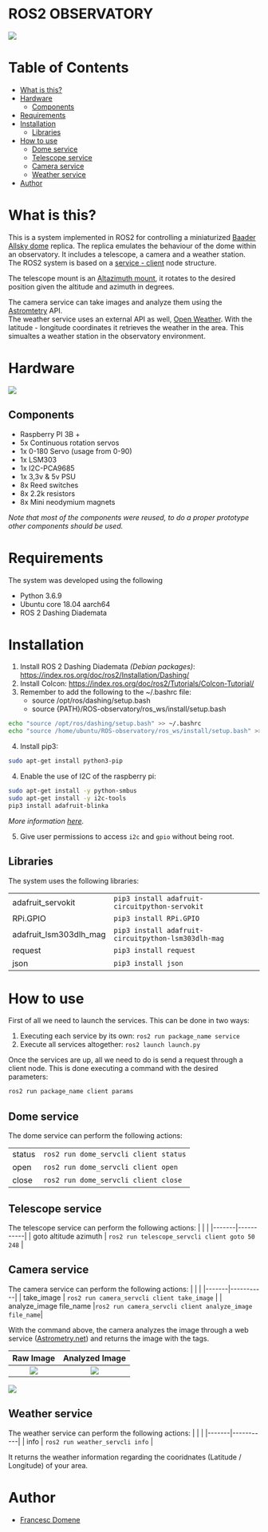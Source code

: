 # ROS2 OBSERVATORY


![](/docs/img/dome.png)

# Table of Contents
  * [What is this?](#what-is-this)
  * [Hardware](#hardware)
    * [Components](#components)
  * [Requirements](#requirements)
  * [Installation](#installation)
    * [Libraries](#libraries)
  * [How to use](#how-to-use)
    * [Dome service](#dome-service)
    * [Telescope service](#telescope-service)
    * [Camera service](#camera-service)
    * [Weather service](#weather-service)
  * [Author](#author)
  
# What is this?

This is a system implemented in ROS2 for controlling a miniaturized [Baader Allsky dome][baaderdome] replica. The replica emulates the behaviour of the dome within an observatory. It includes a telescope, a camera and a weather station.  
The ROS2 system is based on a [service - client][servcli] node structure.

The telescope mount is an [Altazimuth mount][altaz], it rotates to the desired position given the altitude and azimuth in degrees.

The camera service can take images and analyze them using the [Astromtetry][astrometry] API.  
The weather service uses an external API as well, [Open Weather][openweathermap]. With the latitude - longitude coordinates it retrieves the weather in the area. This simualtes a weather station in the observatory environment.

[baaderdome]: https://www.baader-planetarium.com/en/domes/baader-allsky-domes-(2.3---6.5-meter).html
[servcli]: https://index.ros.org/doc/ros2/Tutorials/Services/Understanding-ROS2-Services/
[altaz]: https://en.wikipedia.org/wiki/Altazimuth_mount
[astrometry]: https://nova.astrometry.net/
[openweathermap]: https://openweathermap.org/api

# Hardware
![](/docs/img/hardware.png)

## Components

+ Raspberry PI 3B +
+ 5x Continuous rotation servos
+ 1x 0-180 Servo (usage from 0-90)
+ 1x LSM303
+ 1x I2C-PCA9685
+ 1x 3,3v & 5v PSU
+ 8x Reed switches
+ 8x 2.2k resistors
+ 8x Mini neodymium magnets

*Note that most of the components were reused, to do a proper prototype other components should be used.*

# Requirements
The system was developed using the following
- Python 3.6.9
- Ubuntu core 18.04 aarch64
- ROS 2 Dashing Diademata

# Installation

1. Install ROS 2 Dashing Diademata *(Debian packages)*: https://index.ros.org/doc/ros2/Installation/Dashing/
2. Install Colcon: https://index.ros.org/doc/ros2/Tutorials/Colcon-Tutorial/
3. Remember to add the following to the ~/.bashrc file:
    * source /opt/ros/dashing/setup.bash
    * source {PATH}/ROS-observatory/ros_ws/install/setup.bash

```bash
echo "source /opt/ros/dashing/setup.bash" >> ~/.bashrc
echo "source /home/ubuntu/ROS-observatory/ros_ws/install/setup.bash" >> ~/.bashrc
```
4. Install pip3:

```bash
sudo apt-get install python3-pip
```
4. Enable the use of I2C of the raspberry pi:

```bash
sudo apt-get install -y python-smbus
sudo apt-get install -y i2c-tools
pip3 install adafruit-blinka
```

*More information [here][i2crpi].*

[i2crpi]: https://learn.adafruit.com/circuitpython-on-raspberrypi-linux/installing-circuitpython-on-raspberry-pi


5. Give user permissions to access `i2c` and `gpio` without being root.

## Libraries
The system uses the following libraries:

|  |  |
|-------|-----------|
| adafruit_servokit | `pip3 install adafruit-circuitpython-servokit` |
| RPi.GPIO          | `pip3 install RPi.GPIO`|
| adafruit_lsm303dlh_mag | `pip3 install adafruit-circuitpython-lsm303dlh-mag`
| request | `pip3 install request`
| json    | `pip3 install json`


# How to use

First of all we need to launch the services. This can be done in two ways:
1. Executing each service by its own: `ros2 run package_name service `
2. Execute all services altogether:   `ros2 launch launch.py`

Once the services are up, all we need to do is send a request through a client node. This is done executing a command with the desired parameters:

```sh
ros2 run package_name client params
```

## Dome service
The dome service can perform the following actions:

|  |  |
|-------|-----------|
| status   | `ros2 run dome_servcli client status` |
| open     | `ros2 run dome_servcli client open` |
| close    | `ros2 run dome_servcli client close` |


## Telescope service
The telescope service can perform the following actions:
|  |  |
|-------|-----------|
| goto altitude azimuth  | `ros2 run telescope_servcli client goto 50 248` |


## Camera service
The camera service can perform the following actions:
|  |  |
|-------|-----------|
|  take_image              | `ros2 run camera_servcli client take_image` |
|  analyze_image file_name |`ros2 run camera_servcli client analyze_image file_name`|


With the command above, the camera analyzes the image through a web service ([Astrometry.net][astrometry]) and returns the image with the tags.

Raw Image             |  Analyzed Image
:-------------------------:|:-------------------------:
![](/docs/img/raw.png)  |  ![](/docs/img/analyzed.jpeg)

![](/docs/img/tags.png)

[astrometry]: https://nova.astrometry.net/

## Weather service
The weather service can perform the following actions:
|  |  |
|-------|-----------|
|  info | `ros2 run weather_servcli info` |

It returns the weather information regarding the cooridnates (Latitude / Longitude) of your area.

# Author
- [Francesc Domene](https://github.com/fdomf/)
